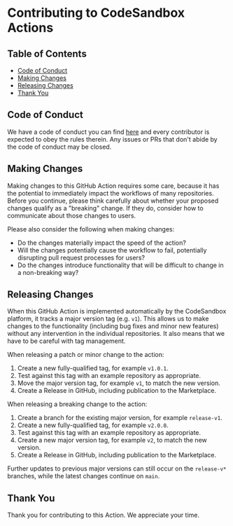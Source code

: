# Contributing to CodeSandbox Actions

## Table of Contents

- [Code of Conduct](#code-of-conduct)
- [Making Changes](#making-changes)
- [Releasing Changes](#releasing-changes)
- [Thank You](#thank-you)

## Code of Conduct

We have a code of conduct you can find [here](./CODE_OF_CONDUCT.md) and every
contributor is expected to obey the rules therein. Any issues or PRs that don't
abide by the code of conduct may be closed.

## Making Changes

Making changes to this GitHub Action requires some care, because it has the
potential to immediately impact the workflows of many repositories. Before you
continue, please think carefully about whether your proposed changes qualify
as a "breaking" change. If they do, consider how to communicate about those
changes to users.

Please also consider the following when making changes:

* Do the changes materially impact the speed of the action?
* Will the changes potentially cause the workflow to fail, potentially
  disrupting pull request processes for users?
* Do the changes introduce functionality that will be difficult to change
  in a non-breaking way?

## Releasing Changes

When this GitHub Action is implemented automatically by the CodeSandbox
platform, it tracks a major version tag (e.g. `v1`). This allows us to make
changes to the functionality (including bug fixes and minor new features)
without any intervention in the individual repositories. It also means that
we have to be careful with tag management.

When releasing a patch or minor change to the action:

1. Create a new fully-qualified tag, for example `v1.0.1`.
2. Test against this tag with an example repository as appropriate.
3. Move the major version tag, for example `v1`, to match the new version.
4. Create a Release in GitHub, including publication to the Marketplace.

When releasing a breaking change to the action:

1. Create a branch for the existing major version, for example `release-v1`.
2. Create a new fully-qualified tag, for example `v2.0.0`.
3. Test against this tag with an example repository as appropriate.
4. Create a new major version tag, for example `v2`, to match the new version.
5. Create a Release in GitHub, including publication to the Marketplace.

Further updates to previous major versions can still occur on the `release-v*`
branches, while the latest changes continue on `main`.

## Thank You

Thank you for contributing to this Action. We appreciate your time.
